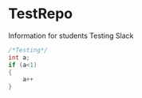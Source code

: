 # TestRepo
Information for students
Testing Slack

```c
/*Testing*/
int a;
if (a<1)
{
    a++
}
```

